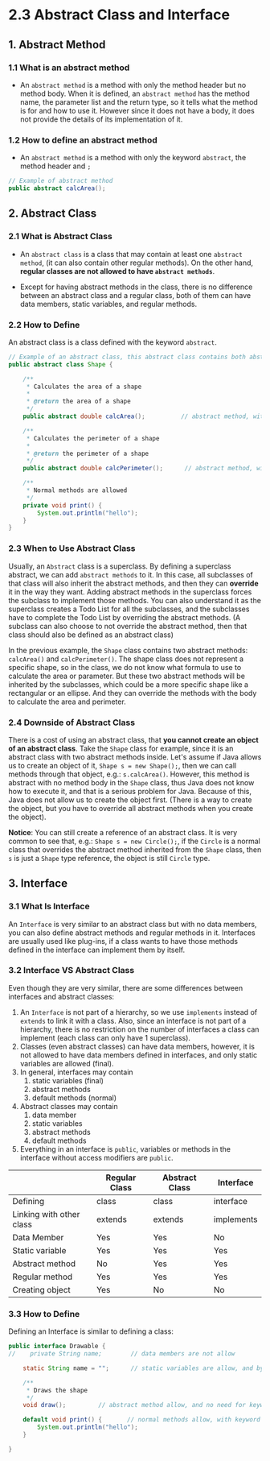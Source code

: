 # 2.3 Abstract Class and Interface

## 1. Abstract Method

### 1.1 What is an abstract method

* An `abstract method` is a method with only the method header but no method body. When it is defined, an `abstract method` has the method name, the parameter list and the return type, so it tells what the method is for and how to use it. However since it does not have a body, it does not provide the details of its implementation of it.  

### 1.2 How to define an abstract method

* An `abstract method` is a method with only the keyword `abstract`, the method header and `;`

```java
// Example of abstract method
public abstract calcArea();
```

## 2. Abstract Class

### 2.1 What is Abstract Class

* An `abstract class` is a class that may contain at least one `abstract method`, (it can also contain other regular methods). On the other hand, **regular classes are not allowed to have `abstract methods`**. 

* Except for having abstract methods in the class, there is no difference between an abstract class and a regular class, both of them can have data members, static variables, and regular methods.

### 2.2 How to Define 

An abstract class is a class defined with the keyword `abstract`. 

```java
// Example of an abstract class, this abstract class contains both abstract method and normal methods
public abstract class Shape {

    /**
     * Calculates the area of a shape
     *
     * @return the area of a shape
     */
    public abstract double calcArea();      	// abstract method, with no body

    /**
     * Calculates the perimeter of a shape
     *
     * @return the perimeter of a shape
     */
    public abstract double calcPerimeter();      // abstract method, with no body

    /**
     * Normal methods are allowed
     */
    private void print() {
        System.out.println("hello");
    }
}
```

### 2.3 When to Use Abstract Class

Usually, an `Abstract` class is a superclass. By defining a superclass abstract, we can add `abstract methods` to it. In this case, all subclasses of that class will also inherit the abstract methods, and then they can **override** it in the way they want. Adding abstract methods in the superclass forces the subclass to implement those methods. You can also understand it as the superclass creates a Todo List for all the subclasses, and the subclasses have to complete the Todo List by overriding the abstract methods. (A subclass can also choose to not override the abstract method, then that class should also be defined as an abstract class)

In the previous example, the `Shape` class contains two abstract methods: `calcArea()` and `calcPerimeter()`. The shape class does not represent a specific shape, so in the class, we do not know what formula to use to calculate the area or parameter. But these two abstract methods will be inherited by the subclasses, which could be a more specific shape like a rectangular or an ellipse. And they can override the methods with the body to calculate the area and perimeter.

### 2.4 Downside of Abstract Class

There is a cost of using an abstract class, that **you cannot create an object of an abstract class**. Take the `Shape` class for example, since it is an abstract class with two abstract methods inside. Let's assume if Java allows us to create an object of it, `Shape s = new Shape();`, then we can call methods through that object, e.g.: `s.calcArea()`. However, this method is abstract with no method body in the `Shape` class, thus Java does not know how to execute it, and that is a serious problem for Java. Because of this, Java does not allow us to create the object first. (There is a way to create the object, but you have to override all abstract methods when you create the object).

**Notice**: You can still create a reference of an abstract class. It is very common to see that, e.g.: `Shape s = new Circle();`, if the `Circle` is a normal class that overrides the abstract method inherited from the `Shape` class, then `s` is just a `Shape` type reference, the object is still `Circle` type.

## 3. Interface

### 3.1 What Is Interface

An `Interface` is very similar to an abstract class but with no data members, you can also define abstract methods and regular methods in it. Interfaces are usually used like plug-ins, if a class wants to have those methods defined in the interface can implement them by itself.

### 3.2 Interface VS Abstract Class

Even though they are very similar, there are some differences between interfaces and abstract classes:

1. An `Interface` is not part of a hierarchy, so we use `implements` instead of `extends` to link it with a class. Also, since an interface is not part of a hierarchy, there is no restriction on the number of interfaces a class can implement (each class can only have 1 superclass).
2. Classes (even abstract classes) can have data members, however, it is not allowed to have data members defined in interfaces, and only static variables are allowed (final).
3. In general, interfaces may contain
   1. static variables (final)
   2. abstract methods
   3. default methods (normal)
4. Abstract classes may contain
   1. data member
   2. static variables
   3. abstract methods
   4. default methods
5. Everything in an interface is `public`, variables or methods in the interface without access modifiers are `public`.

|                          | Regular Class | Abstract Class | Interface  |
| ------------------------ | ------------- | -------------- | ---------- |
| Defining                 | class         | class          | interface  |
| Linking with other class | extends       | extends        | implements |
| Data  Member             | Yes           | Yes            | No         |
| Static variable          | Yes           | Yes            | Yes        |
| Abstract method          | No            | Yes            | Yes        |
| Regular method           | Yes           | Yes            | Yes        |
| Creating object          | Yes           | No             | No         |

### 3.3 How to Define

Defining an Interface is similar to defining a class:

```java
public interface Drawable {
//    private String name;        // data members are not allow

    static String name = "";      // static variables are allow, and by default they are final (constant)

    /**
     * Draws the shape
     */
    void draw();         // abstract method allow, and no need for keyword "abstract"

    default void print() {       // normal methods allow, with keyword "default"
        System.out.println("hello");
    }

}
```
